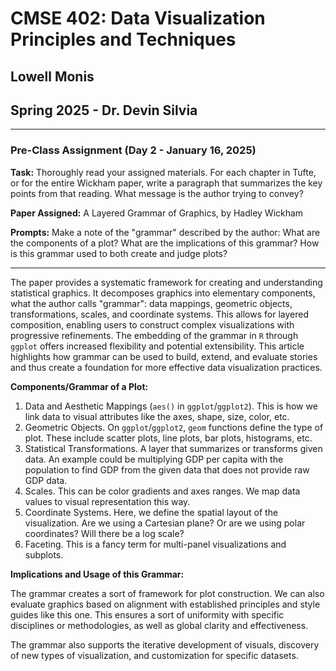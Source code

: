 # CMSE 402: Data Visualization Principles and Techniques
## Lowell Monis
## Spring 2025 - Dr. Devin Silvia

***
### Pre-Class Assignment (Day 2 - January 16, 2025)

**Task:** Thoroughly read your assigned materials. For each chapter in Tufte, or for the entire Wickham paper, write a paragraph that summarizes the key points from that reading. What message is the author trying to convey?

**Paper Assigned:** A Layered Grammar of Graphics, by Hadley Wickham

**Prompts:** Make a note of the "grammar" described by the author: What are the components of a plot? What are the implications of this grammar? How is this grammar used to both create and judge plots?

***

The paper provides a systematic framework for creating and understanding statistical graphics. It decomposes graphics into elementary components, what the author calls "grammar": data mappings, geometric objects, transformations, scales, and coordinate systems. This allows for layered composition, enabling users to construct complex visualizations with progressive refinements. The embedding of the grammar in `R` through `ggplot` offers increased flexibility and potential extensibility. This article highlights how grammar can be used to build, extend, and evaluate stories and thus create a foundation for more effective data visualization practices.

**Components/Grammar of a Plot:**

1. Data and Aesthetic Mappings (`aes()` in `ggplot`/`ggplot2`). This is how we link data to visual attributes like the axes, shape, size, color, etc.
2. Geometric Objects. On `ggplot`/`ggplot2`, `geom` functions define the type of plot. These include scatter plots, line plots, bar plots, histograms, etc.
3. Statistical Transformations. A layer that summarizes or transforms given data. An example could be multiplying GDP per capita with the population to find GDP from the given data that does not provide raw GDP data.
4. Scales. This can be color gradients and axes ranges. We map data values to visual representation this way.
5. Coordinate Systems. Here, we define the spatial layout of the visualization. Are we using a Cartesian plane? Or are we using polar coordinates? Will there be a log scale?
6. Faceting. This is a fancy term for multi-panel visualizations and subplots.

**Implications and Usage of this Grammar:**

The grammar creates a sort of framework for plot construction. We can also evaluate graphics based on alignment with established principles and style guides like this one. This ensures a sort of uniformity with specific disciplines or methodologies, as well as global clarity and effectiveness.

The grammar also supports the iterative development of visuals, discovery of new types of visualization, and customization for specific datasets.